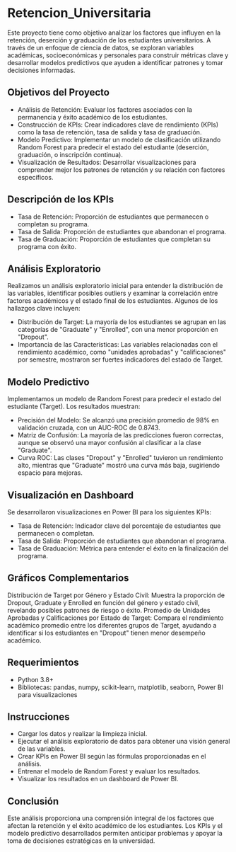 # Retencion_Universitaria
Este proyecto tiene como objetivo analizar los factores que influyen en la retención, deserción y graduación de los estudiantes universitarios. A través de un enfoque de ciencia de datos, se exploran variables académicas, socioeconómicas y personales para construir métricas clave y desarrollar modelos predictivos que ayuden a identificar patrones y tomar decisiones informadas.

## Objetivos del Proyecto
- Análisis de Retención: Evaluar los factores asociados con la permanencia y éxito académico de los estudiantes.
- Construcción de KPIs: Crear indicadores clave de rendimiento (KPIs) como la tasa de retención, tasa de salida y tasa de graduación.
- Modelo Predictivo: Implementar un modelo de clasificación utilizando Random Forest para predecir el estado del estudiante (deserción, graduación, o inscripción continua).
- Visualización de Resultados: Desarrollar visualizaciones para comprender mejor los patrones de retención y su relación con factores específicos.
## Descripción de los KPIs
- Tasa de Retención: Proporción de estudiantes que permanecen o completan su programa.
- Tasa de Salida: Proporción de estudiantes que abandonan el programa.
- Tasa de Graduación: Proporción de estudiantes que completan su programa con éxito.
## Análisis Exploratorio
Realizamos un análisis exploratorio inicial para entender la distribución de las variables, identificar posibles outliers y examinar la correlación entre factores académicos y el estado final de los estudiantes. Algunos de los hallazgos clave incluyen:

- Distribución de Target: La mayoría de los estudiantes se agrupan en las categorías de "Graduate" y "Enrolled", con una menor proporción en "Dropout".
- Importancia de las Características: Las variables relacionadas con el rendimiento académico, como "unidades aprobadas" y "calificaciones" por semestre, mostraron ser fuertes indicadores del estado de Target.
## Modelo Predictivo
Implementamos un modelo de Random Forest para predecir el estado del estudiante (Target). Los resultados muestran:
- Precisión del Modelo: Se alcanzó una precisión promedio de 98% en validación cruzada, con un AUC-ROC de 0.8743.
- Matriz de Confusión: La mayoría de las predicciones fueron correctas, aunque se observó una mayor confusión al clasificar a la clase "Graduate".
- Curva ROC: Las clases "Dropout" y "Enrolled" tuvieron un rendimiento alto, mientras que "Graduate" mostró una curva más baja, sugiriendo espacio para mejoras.
## Visualización en Dashboard
Se desarrollaron visualizaciones en Power BI para los siguientes KPIs:
- Tasa de Retención: Indicador clave del porcentaje de estudiantes que permanecen o completan.
- Tasa de Salida: Proporción de estudiantes que abandonan el programa.
- Tasa de Graduación: Métrica para entender el éxito en la finalización del programa.
## Gráficos Complementarios
Distribución de Target por Género y Estado Civil: Muestra la proporción de Dropout, Graduate y Enrolled en función del género y estado civil, revelando posibles patrones de riesgo o éxito.
Promedio de Unidades Aprobadas y Calificaciones por Estado de Target: Compara el rendimiento académico promedio entre los diferentes grupos de Target, ayudando a identificar si los estudiantes en "Dropout" tienen menor desempeño académico.
## Requerimientos
- Python 3.8+
- Bibliotecas: pandas, numpy, scikit-learn, matplotlib, seaborn, Power BI para visualizaciones
## Instrucciones
- Cargar los datos y realizar la limpieza inicial.
- Ejecutar el análisis exploratorio de datos para obtener una visión general de las variables.
- Crear KPIs en Power BI según las fórmulas proporcionadas en el análisis.
- Entrenar el modelo de Random Forest y evaluar los resultados.
- Visualizar los resultados en un dashboard de Power BI.
## Conclusión
Este análisis proporciona una comprensión integral de los factores que afectan la retención y el éxito académico de los estudiantes. Los KPIs y el modelo predictivo desarrollados permiten anticipar problemas y apoyar la toma de decisiones estratégicas en la universidad.

